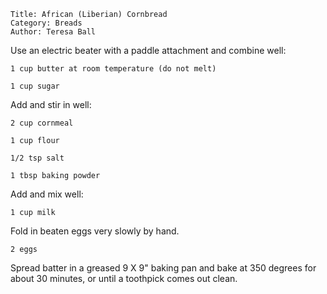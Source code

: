 ~~~ recipe-info
Title: African (Liberian) Cornbread
Category: Breads
Author: Teresa Ball
~~~

Use an electric beater with a paddle attachment and combine well:

~~~ recipe-ingredients
1 cup butter at room temperature (do not melt)

1 cup sugar
~~~

Add and stir in well:

~~~ recipe-ingredients
2 cup cornmeal

1 cup flour

1/2 tsp salt

1 tbsp baking powder
~~~

Add and mix well:

~~~ recipe-ingredients
1 cup milk
~~~

Fold in beaten eggs very slowly by hand.

~~~ recipe-ingredients
2 eggs
~~~

Spread batter in a greased 9 X 9" baking pan and bake at 350 degrees for about 30 minutes, or until
a toothpick comes out clean.
